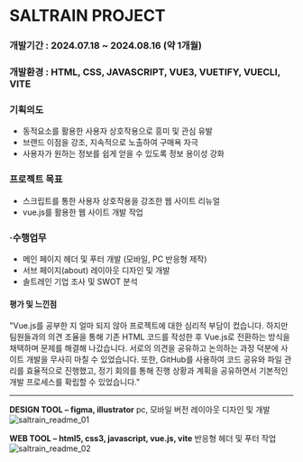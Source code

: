 # SALTRAIN PROJECT 
### 개발기간 : 2024.07.18 ~ 2024.08.16 (약 1개월)

### 개발환경 : HTML, CSS, JAVASCRIPT, VUE3, VUETIFY, VUECLI, VITE

### 기획의도
- 동적요소를 활용한 사용자 상호작용으로 흥미 및 관심 유발
- 브랜드 이점을 강조, 지속적으로 노출하여 구매욕 자극
- 사용자가 원하는 정보를 쉽게 얻을 수 있도록 정보 용이성 강화   

### 프로젝트 목표
- 스크립트를 통한 사용자 상호작용을 강조한 웹 사이트 리뉴얼
- vue.js를 활용한 웹 사이트 개발 작업

### ·수행업무
- 메인 페이지 헤더 및 푸터 개발 (모바일, PC 반응형 제작)
- 서브 페이지(about) 레이아웃 디자인 및 개발 
- 솔트레인 기업 조사 및 SWOT 분석

#### 평가 및 느낀점
"Vue.js를 공부한 지 얼마 되지 않아 프로젝트에 대한 심리적 부담이 컸습니다. 하지만 팀원들과의 의견 조율을 통해 기존 HTML 코드를 작성한 후 Vue.js로 전환하는 방식을 채택하며 문제를 해결해 나갔습니다. 서로의 의견을 공유하고 논의하는 과정 덕분에 사이트 개발을 무사히 마칠 수 있었습니다. 또한, GitHub를 사용하여 코드 공유와 파일 관리를 효율적으로 진행했고, 정기 회의를 통해 진행 상황과 계획을 공유하면서 기본적인 개발 프로세스를 확립할 수 있었습니다."

---
**DESIGN TOOL – figma, illustrator**
pc, 모바일 버전 레이아웃 디자인 및 개발
![saltrain_readme_01](https://github.com/user-attachments/assets/e252e1ad-fcdb-42f8-8d85-27b123161643)

**WEB TOOL – html5, css3, javascript, vue.js, vite**
반응형 헤더 및 푸터 작업
![saltrain_readme_02](https://github.com/user-attachments/assets/b7f5b5bf-190c-4ae1-9173-880a44c40b6c)
